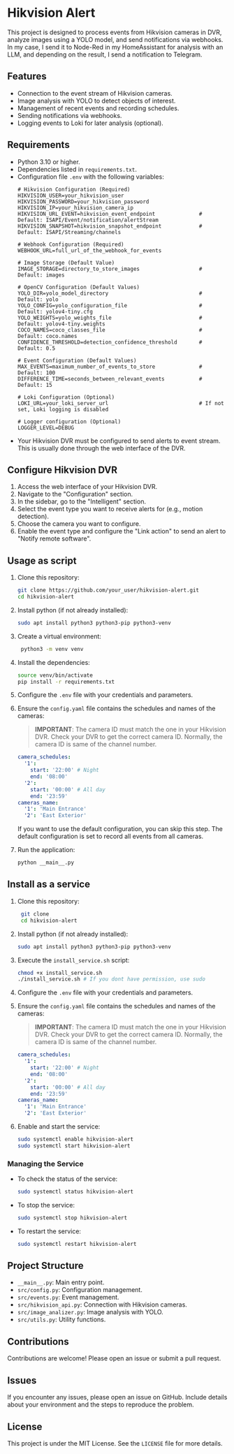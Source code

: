 # Hikvision Alert

This project is designed to process events from Hikvision cameras in DVR, analyze images using a YOLO model, and send notifications via webhooks. In my case, I send it to Node-Red in my HomeAssistant for analysis with an LLM, and depending on the result, I send a notification to Telegram.

## Features
- Connection to the event stream of Hikvision cameras.
- Image analysis with YOLO to detect objects of interest.
- Management of recent events and recording schedules.
- Sending notifications via webhooks.
- Logging events to Loki for later analysis (optional).

## Requirements
- Python 3.10 or higher.
- Dependencies listed in `requirements.txt`.
- Configuration file `.env` with the following variables:
  ```env
  # Hikvision Configuration (Required)
  HIKVISION_USER=your_hikvision_user
  HIKVISION_PASSWORD=your_hikvision_password
  HIKVISION_IP=your_hikvision_camera_ip
  HIKVISION_URL_EVENT=hikvision_event_endpoint              # Default: ISAPI/Event/notification/alertStream
  HIKVISION_SNAPSHOT=hikvision_snapshot_endpoint            # Default: ISAPI/Streaming/channels

  # Webhook Configuration (Required)
  WEBHOOK_URL=full_url_of_the_webhook_for_events

  # Image Storage (Default Value)
  IMAGE_STORAGE=directory_to_store_images                   # Default: images

  # OpenCV Configuration (Default Values)
  YOLO_DIR=yolo_model_directory                             # Default: yolo
  YOLO_CONFIG=yolo_configuration_file                       # Default: yolov4-tiny.cfg
  YOLO_WEIGHTS=yolo_weights_file                            # Default: yolov4-tiny.weights
  COCO_NAMES=coco_classes_file                              # Default: coco.names
  CONFIDENCE_THRESHOLD=detection_confidence_threshold       # Default: 0.5

  # Event Configuration (Default Values)
  MAX_EVENTS=maximum_number_of_events_to_store              # Default: 100
  DIFFERENCE_TIME=seconds_between_relevant_events           # Default: 15

  # Loki Configuration (Optional)
  LOKI_URL=your_loki_server_url                             # If not set, Loki logging is disabled

  # Logger configuration (Optional)
  LOGGER_LEVEL=DEBUG
  ```
- Your Hikvision DVR must be configured to send alerts to event stream. This is usually done through the web interface of the DVR.

## Configure Hikvision DVR

1. Access the web interface of your Hikvision DVR.
2. Navigate to the "Configuration" section.
3. In the sidebar, go to the "Intelligent" section.
4. Select the event type you want to receive alerts for (e.g., motion detection).
5. Choose the camera you want to configure.
6. Enable the event type and configure the "Link action" to send an alert to "Notify remote software".

## Usage as script
1. Clone this repository:
   ```bash
   git clone https://github.com/your_user/hikvision-alert.git
   cd hikvision-alert
   ```

2. Install python (if not already installed):
   ```bash
   sudo apt install python3 python3-pip python3-venv
   ```

3. Create a virtual environment:
   ```bash
    python3 -m venv venv
    ```

3. Install the dependencies:
   ```bash
   source venv/bin/activate
   pip install -r requirements.txt
   ```

4. Configure the `.env` file with your credentials and parameters.

5. Ensure the `config.yaml` file contains the schedules and names of the cameras:

   > **IMPORTANT**: The camera ID must match the one in your Hikvision DVR. Check your DVR to get the correct camera ID. Normally, the camera ID is same of the channel number.

   ```yaml
   camera_schedules:
     '1':
       start: '22:00' # Night
       end: '08:00'
     '2':
       start: '00:00' # All day
       end: '23:59'
   cameras_name:
     '1': 'Main Entrance'
     '2': 'East Exterior'
   ```

   If you want to use the default configuration, you can skip this step. The default configuration is set to record all events from all cameras.

6. Run the application:
   ```bash
   python __main__.py
   ``` 

## Install as a service

1. Clone this repository:
   ```bash
    git clone
    cd hikvision-alert
   ```

2. Install python (if not already installed):
   ```bash
   sudo apt install python3 python3-pip python3-venv
   ```

3. Execute the `install_service.sh` script:
   ```bash
   chmod +x install_service.sh
   ./install_service.sh # If you dont have permission, use sudo
   ```

4. Configure the `.env` file with your credentials and parameters.
5. Ensure the `config.yaml` file contains the schedules and names of the cameras:

   > **IMPORTANT**: The camera ID must match the one in your Hikvision DVR. Check your DVR to get the correct camera ID. Normally, the camera ID is same of the channel number.

   ```yaml
   camera_schedules:
     '1':
       start: '22:00' # Night
       end: '08:00'
     '2':
       start: '00:00' # All day
       end: '23:59'
   cameras_name:
     '1': 'Main Entrance'
     '2': 'East Exterior'
   ```

6. Enable and start the service:
   ```bash
   sudo systemctl enable hikvision-alert
   sudo systemctl start hikvision-alert
   ```

### Managing the Service
- To check the status of the service:
  ```bash
  sudo systemctl status hikvision-alert
  ```

- To stop the service:
  ```bash
  sudo systemctl stop hikvision-alert
  ```

- To restart the service:
  ```bash
  sudo systemctl restart hikvision-alert
  ```

## Project Structure
- `__main__.py`: Main entry point.
- `src/config.py`: Configuration management.
- `src/events.py`: Event management.
- `src/hikvision_api.py`: Connection with Hikvision cameras.
- `src/image_analizer.py`: Image analysis with YOLO.
- `src/utils.py`: Utility functions.

## Contributions
Contributions are welcome! Please open an issue or submit a pull request.

## Issues
If you encounter any issues, please open an issue on GitHub. Include details about your environment and the steps to reproduce the problem.

## License
This project is under the MIT License. See the `LICENSE` file for more details.
